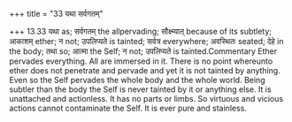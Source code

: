 +++
title = "33 यथा सर्वगतम्"

+++
13.33 यथा as; सर्वगतम् the allpervading; सौक्ष्म्यात् because of its
subtlety; आकाशम् ether; न not; उपलिप्यते is tainted; सर्वत्र everywhere;
अवस्थितः seated; देहे in the body; तथा so; आत्मा the Self; न not;
उपलिप्यते is tainted.Commentary Ether pervades everything. All are
immersed in it. There is no point whereunto ether does not penetrate and
pervade and yet it is not tainted by anything. Even so the Self pervades
the whole body and the whole world. Being subtler than the body the Self
is never tainted by it or anything else. It is unattached and
actionless. It has no parts or limbs. So virtuous and vicious actions
cannot contaminate the Self. It is ever pure and stainless.
